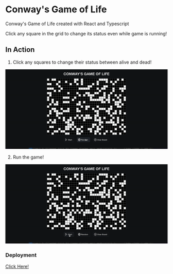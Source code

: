 # Conway's Game of Life

Conway's Game of Life created with React and Typescript

Click any square in the grid to change its status even while game is running!

## In Action

1. Click any squares to change their status between alive and dead!

![Click Squares](public/click-squares.gif)

2. Run the game!

![Game](public/start.gif)

### Deployment

[Click Here!](https://jaredthacker.github.io/game-of-life/)
